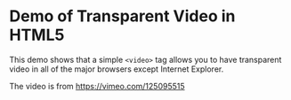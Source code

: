 # Demo of Transparent Video in HTML5

This demo shows that a simple `<video>` tag allows you to have transparent
video in all of the major browsers except Internet Explorer.

The video is from https://vimeo.com/125095515
